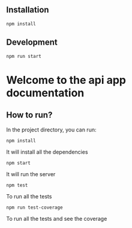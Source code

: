 ## Installation

`npm install`

## Development

`npm run start`


# Welcome to the api app documentation

## How to run?

In the project directory, you can run:

`npm install`

It will install all the dependencies

`npm start`

It will run the server

`npm test`

To run all the tests

`npm run test-coverage`

To run all the tests and see the coverage